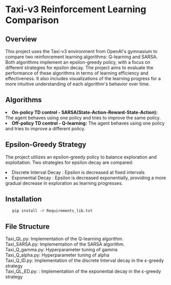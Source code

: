 # Taxi-v3 Reinforcement Learning Comparison

## Overview

This project uses the Taxi-v3 environment from OpenAI's gymnasium to compare two reinforcement learning algorithms: Q-learning and SARSA. Both algorithms implement an epsilon-greedy policy, with a focus on different strategies for epsilon decay. The project aims to evaluate the performance of these algorithms in terms of learning efficiency and effectiveness. It also includes visualizations of the learning progress for a more intuitive understanding of each algorithm's behavior over time.

## Algorithms

<li><b>On-policy TD control - SARSA(State-Action-Reward-State-Action):</b> The agent behaves using one policy and tries to improve the same policy.
<li><b>Off-policy TD control - Q-learning:</b> The agent behaves using one policy and tries to improve a different policy.

## Epsilon-Greedy Strategy

The project utilizes an epsilon-greedy policy to balance exploration and exploitation.
Two strategies for epsilon decay are compared:

 <li>Discrete Interval Decay : Epsilon is decreased at fixed intervals 

 <li>Exponential Decay : Epsilon is decreased exponentially, providing a more gradual decrease in exploration as learning progresses.

## Installation

  ```
     pip install -r Requirements_lib.txt
  ```

## File Structure

Taxi_QL.py: Implementation of the Q-learning algorithm.</br>
Taxi_SARSA.py: Implementation of the SARSA algorithm.</br>
Taxi_Q_gamma.py: Hyperparameter tuning of gamma</br>
Taxi_Q_alpha.py: Hyperparameter tuning of alpha</br>
Taxi_Q_ID.py: Implementation of the discrete Interval decay in the ε-greedy strategy</br>
Taxi_QL_ED.py: : Implementation of the exponential decay in the ε-greedy strategy</br>


